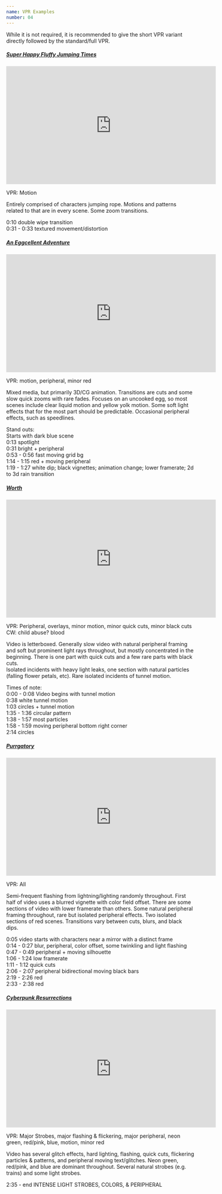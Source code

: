 ```yaml
---
name: VPR Examples
number: 04
---
```


While it is not required, it is recommended to give the short VPR variant directly followed by the standard/full VPR.
    
<div class="vpr">
<h5><a href="https://youtu.be/VlLkh266JZI">Super Happy Fluffy Jumping Times</a></h5>
<iframe width="560" height="315" src="https://www.youtube-nocookie.com/embed/VlLkh266JZI" title="YouTube video player" frameborder="0" allow="accelerometer; autoplay; clipboard-write; encrypted-media; gyroscope; picture-in-picture; web-share" allowfullscreen></iframe>
<p>VPR: Motion</p> 
<p>Entirely comprised of characters jumping rope. Motions and patterns related to that are in every scene. Some zoom transitions.</p>
<p> 
    0:10 double wipe transition <br />
    0:31 - 0:33 textured movement/distortion  
</p>
</div>

<div class="vpr">
<h5><a href="https://youtu.be/hkee3SRDtaM">An Eggcellent Adventure</a></h5>
<iframe width="560" height="315" src="https://www.youtube-nocookie.com/embed/hkee3SRDtaM" title="YouTube video player" frameborder="0" allow="accelerometer; autoplay; clipboard-write; encrypted-media; gyroscope; picture-in-picture; web-share" allowfullscreen></iframe>
<p>VPR: motion, peripheral, minor red</p>
<p>
    Mixed media, but primarily 3D/CG animation. Transitions are cuts and some slow quick zooms with rare fades. Focuses on an uncooked egg, so most scenes include clear liquid motion and yellow yolk motion. Some soft light effects that for the most part should be predictable. Occasional peripheral effects, such as speedlines.
</p><p> 
    Stand outs:<br />
    Starts with dark blue scene<br />
    0:13 spotlight<br />
    0:31 bright + peripheral<br />
    0:53 - 0:56 fast moving grid bg<br />
    1:14 - 1:15 red + moving peripheral<br />
    1:19 - 1:27 white dip; black vignettes; animation change; lower framerate; 2d to 3d rain transition
</p>
</div>

<div class="vpr">
<h5><a href="https://youtu.be/Vg3K7RJgpe4">Worth</a></h5>
<iframe width="560" height="315" src="https://www.youtube-nocookie.com/embed/Vg3K7RJgpe4" title="YouTube video player" frameborder="0" allow="accelerometer; autoplay; clipboard-write; encrypted-media; gyroscope; picture-in-picture; web-share" allowfullscreen></iframe>

<p>VPR: Peripheral, overlays, minor motion, minor quick cuts, minor black cuts<br />
CW: child abuse? blood</p>

<p>Video is letterboxed. Generally slow video with natural peripheral framing and soft but prominent light rays throughout, but mostly concentrated in the beginning. There is one part with quick cuts and a few rare parts with black cuts.<br /> Isolated incidents with heavy light leaks, one section with natural particles (falling flower petals, etc). Rare isolated incidents of tunnel motion. </p>
<p>Times of note:<br />
0:00 - 0:08 Video begins with tunnel motion<br />
0:38 white tunnel motion<br />
1:03 circles + tunnel motion <br />
1:35 - 1:36 circular pattern <br />
1:38 - 1:57 most particles <br />
1:58 - 1:59 moving peripheral bottom right corner <br />
2:14 circles <br />
</p>
</div>

<div class="vpr">
<h5><a href="https://youtu.be/flX01ygDYwE">Purrgatory</a></h5>
<iframe width="560" height="315" src="https://www.youtube-nocookie.com/embed/flX01ygDYwE" title="YouTube video player" frameborder="0" allow="accelerometer; autoplay; clipboard-write; encrypted-media; gyroscope; picture-in-picture; web-share" allowfullscreen></iframe>
<p>VPR: All</p>
<p>Semi-frequent flashing from lightning/lighting randomly throughout. First half of video uses a blurred vignette with color field offset. There are some sections of video with lower framerate than others. Some natural peripheral framing throughout, rare but isolated peripheral effects. Two isolated sections of red scenes. Transitions vary between cuts, blurs, and black dips.</p>
<p>
    0:05 video starts with characters near a mirror with a distinct frame<br />
    0:14 - 0:27 blur, peripheral, color offset, some twinkling and light flashing<br />
    0:47 - 0:49 peripheral + moving silhouette<br />
    1:06 - 1:24 low framerate<br />
    1:11 - 1:12 quick cuts<br />
    2:06 - 2:07 peripheral bidirectional moving black bars<br />
    2:19 - 2:26 red<br />
    2:33 - 2:38 red<br />
</p> 
</div>

<div class="vpr">
<h5><a href="https://youtu.be/36I6FjEYPsY">Cyberpunk Resurrections</a></h5>
<iframe width="560" height="315" src="https://www.youtube-nocookie.com/embed/36I6FjEYPsY" title="YouTube video player" frameborder="0" allow="accelerometer; autoplay; clipboard-write; encrypted-media; gyroscope; picture-in-picture; web-share" allowfullscreen></iframe>
<p>VPR: Major Strobes, major flashing & flickering, major peripheral, neon green, red/pink, blue, motion, minor red</p>
<p>
Video has several glitch effects, hard lighting, flashing, quick cuts, flickering particles & patterns, and peripheral moving text/glitches. Neon green, red/pink, and blue are dominant throughout. Several natural strobes (e.g. trains) and some light strobes.
</p>
    
<p>2:35 - end  INTENSE LIGHT STROBES, COLORS, & PERIPHERAL</p>
</div>



